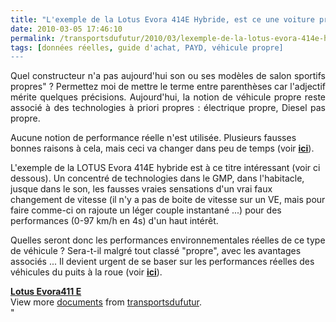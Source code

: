 ```yaml
---
title: "L'exemple de la Lotus Evora 414E Hybride, est ce une voiture propre ?"
date: 2010-03-05 17:46:10
permalink: /transportsdufutur/2010/03/lexemple-de-la-lotus-evora-414e-hybride-est-ce-une-voiture-propre.html
tags: [données réelles, guide d'achat, PAYD, véhicule propre]
---
```


<p style="text-align: justify">Quel constructeur n'a pas aujourd'hui son ou ses modèles de salon sportifs propres" ? Permettez moi de mettre le terme entre parenthèses car l'adjectif mérite quelques précisions. Aujourd'hui, la notion de véhicule propre reste associé à des technologies à priori propres : électrique propre, Diesel pas propre. </p> <p style=""text-align: justify"">Aucune notion de performance réelle n'est utilisée. Plusieurs fausses bonnes raisons à cela, mais ceci va changer dans peu de temps (voir <strong><span style=""text-decoration: underline""><a href="https://gabrielplassat.github.io/transportsdufutur/2010/01/quand-viendra-lheure-de-la-connaissance-des-emissions-reelles.html"" target=""_blank"">ici</a></span></strong>).</p> <p style=""text-align: justify"">L'exemple de la LOTUS Evora 414E hybride est à ce titre intéressant (voir ci dessous). Un concentré de technologies dans le GMP, dans l'habitacle, jusque dans le son, les fausses vraies sensations d'un vrai faux changement de vitesse (il n'y a pas de boite de vitesse sur un VE, mais pour faire comme-ci on rajoute un léger couple instantané ...) pour des performances (0-97 km/h en 4s) d'un haut intérêt.</p> <p style=""text-align: justify"">Quelles seront donc les performances environnementales réelles de ce type de véhicule ? Sera-t-il malgré tout classé "propre", avec les avantages associés ... Il devient urgent de se baser sur les performances réelles des véhicules du puits à la roue (voir <strong><span style=""text-decoration: underline""><a href=""http://ec.europa.eu/transport/urban/vehicles/directive/directive_en.htm"" target=""_blank"">ici</a></span></strong>).</p> <div id=""__ss_3344949""><strong><a href=""http://www.slideshare.net/transportsdufutur/lotus-evora411-e-3344949"" title=""Lotus Evora411 E"">Lotus Evora411 E</a></strong>   <div>View more <a href=""http://www.slideshare.net/"">documents</a> from <a href=""http://www.slideshare.net/transportsdufutur"">transportsdufutur</a>.</div></div>"
